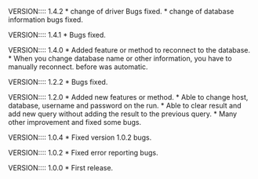 VERSION:::: 1.4.2
    * change of driver Bugs fixed.
    * change of database information bugs fixed.


VERSION:::: 1.4.1
    * Bugs fixed.

VERSION:::: 1.4.0
    * Added feature or method to reconnect to the database.
    * When you change database name or other information, you have to manually reconnect. before was automatic.

VERSION:::: 1.2.2
    * Bugs fixed.

VERSION:::: 1.2.0
    * Added new features or method.
    * Able to change host, database, username and password on the run.
    * Able to clear result and add new query without adding the result to the previous query.
    * Many other improvement and fixed some bugs.

VERSION:::: 1.0.4
    * Fixed version 1.0.2 bugs.

VERSION:::: 1.0.2
    * Fixed error reporting bugs.

VERSION:::: 1.0.0
    * First release.